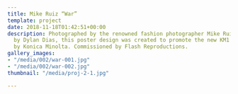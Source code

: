 ```yaml
---
title: Mike Ruiz “War”
template: project
date: 2018-11-18T01:42:51+00:00
description: Photographed by the renowned fashion photographer Mike Ruiz and written
  by Dylan Dias, this poster design was created to promote the new KM1 digital press
  by Konica Minolta. Commissioned by Flash Reproductions.
gallery_images:
- "/media/002/war-001.jpg"
- "/media/002/war-002.jpg"
thumbnail: "/media/proj-2-1.jpg"

---
```

